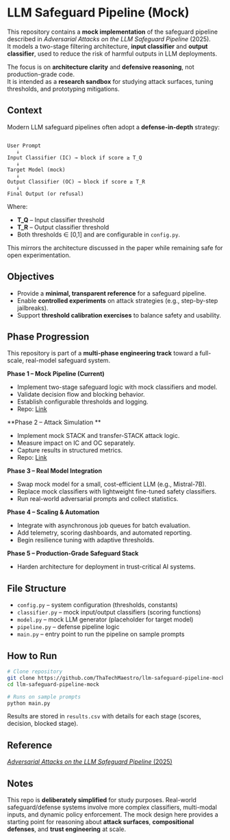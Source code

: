 # LLM Safeguard Pipeline (Mock)

This repository contains a **mock implementation** of the safeguard pipeline described in *Adversarial Attacks on the LLM Safeguard Pipeline* (2025).  
It models a two-stage filtering architecture, **input classifier** and **output classifier**, used to reduce the risk of harmful outputs in LLM deployments.

The focus is on **architecture clarity** and **defensive reasoning**, not production-grade code.  
It is intended as a **research sandbox** for studying attack surfaces, tuning thresholds, and prototyping mitigations.



## Context

Modern LLM safeguard pipelines often adopt a **defense-in-depth** strategy:

```

User Prompt
   ↓
Input Classifier (IC) → block if score ≥ T_Q
   ↓
Target Model (mock)
   ↓
Output Classifier (OC) → block if score ≥ T_R
   ↓
Final Output (or refusal)

````

Where:

- **T_Q** – Input classifier threshold  
- **T_R** – Output classifier threshold  
- Both thresholds ∈ [0,1] and are configurable in `config.py`.

This mirrors the architecture discussed in the paper while remaining safe for open experimentation.


## Objectives

- Provide a **minimal, transparent reference** for a safeguard pipeline.  
- Enable **controlled experiments** on attack strategies (e.g., step-by-step jailbreaks).  
- Support **threshold calibration exercises** to balance safety and usability. 

## Phase Progression

This repository is part of a **multi-phase engineering track** toward a full-scale, real-model safeguard system.

**Phase 1 – Mock Pipeline (Current)**  
- Implement two-stage safeguard logic with mock classifiers and model.  
- Validate decision flow and blocking behavior.  
- Establish configurable thresholds and logging.
- Repo: [Link](https://github.com/ThaTechMaestro/llm-safeguard-pipeline-mock)

**Phase 2 – Attack Simulation **  
- Implement mock STACK and transfer-STACK attack logic.  
- Measure impact on IC and OC separately.  
- Capture results in structured metrics.
- Repo: [Link](https://github.com/ThaTechMaestro/llm-safeguard-stack-attack-mock)

**Phase 3 – Real Model Integration**  
- Swap mock model for a small, cost-efficient LLM (e.g., Mistral-7B).  
- Replace mock classifiers with lightweight fine-tuned safety classifiers.  
- Run real-world adversarial prompts and collect statistics.

**Phase 4 – Scaling & Automation**  
- Integrate with asynchronous job queues for batch evaluation.  
- Add telemetry, scoring dashboards, and automated reporting.  
- Begin resilience tuning with adaptive thresholds.

**Phase 5 – Production-Grade Safeguard Stack**  
- Harden architecture for deployment in trust-critical AI systems.  

## File Structure

- `config.py` – system configuration (thresholds, constants)  
- `classifier.py` – mock input/output classifiers (scoring functions)  
- `model.py` – mock LLM generator (placeholder for target model)  
- `pipeline.py` – defense pipeline logic  
- `main.py` – entry point to run the pipeline on sample prompts  



## How to Run


```bash
# Clone repository
git clone https://github.com/ThaTechMaestro/llm-safeguard-pipeline-mock
cd llm-safeguard-pipeline-mock

# Runs on sample prompts
python main.py
````

Results are stored in `results.csv` with details for each stage (scores, decision, blocked stage).



## Reference

[*Adversarial Attacks on the LLM Safeguard Pipeline* (2025)](https://arxiv.org/abs/2506.24068)



## Notes

This repo is **deliberately simplified** for study purposes.
Real-world safeguard/defense systems involve more complex classifiers, multi-modal inputs, and dynamic policy enforcement.
The mock design here provides a starting point for reasoning about **attack surfaces**, **compositional defenses**, and **trust engineering** at scale.

